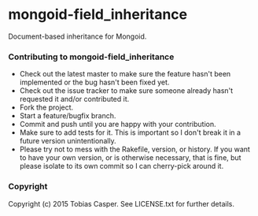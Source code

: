 # mongoid-field_inheritance

Document-based inheritance for Mongoid.

### Contributing to mongoid-field_inheritance

* Check out the latest master to make sure the feature hasn't been implemented
  or the bug hasn't been fixed yet.
* Check out the issue tracker to make sure someone already hasn't requested it
  and/or contributed it.
* Fork the project.
* Start a feature/bugfix branch.
* Commit and push until you are happy with your contribution.
* Make sure to add tests for it. This is important so I don't break it in a
  future version unintentionally.
* Please try not to mess with the Rakefile, version, or history. If you want to
  have your own version, or is otherwise necessary, that is fine, but please
  isolate to its own commit so I can cherry-pick around it.

### Copyright

Copyright (c) 2015 Tobias Casper. See LICENSE.txt for
further details.
